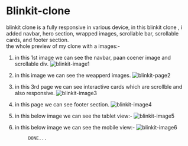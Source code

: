 # Blinkit-clone
blinkit clone is a fully responsive in various device, 
in this blinkit clone , i added navbar, hero section, wrapped images, scrollable bar, scrollable cards, and footer section.  
the whole preview of my clone with a images:-

1. in this 1st image we can see the navbar, paan coener image and scrollable div.
   ![blinkit-image1](https://github.com/AnjaliBharwani/Blinkit-clone/assets/139613568/03b0ff9f-ffd6-4b71-abea-bcb151beb119)

2. in this image we can see the weapperd images.
   ![blinkit-page2](https://github.com/AnjaliBharwani/Blinkit-clone/assets/139613568/5a45c28f-f286-47a1-a5c8-bf23e04d0b85)

3. in this 3rd page we can see interactive cards which are scrollble and also responsive.
   ![blinkit-image3](https://github.com/AnjaliBharwani/Blinkit-clone/assets/139613568/6d8683ab-cbaf-4af3-a3b5-7f69b49dd81e)
   
4. in this page we can see footer section.
   ![blinkit-image4](https://github.com/AnjaliBharwani/Blinkit-clone/assets/139613568/16669bad-9fcc-4f25-af2d-34af45bd4088)

5. in this below image we can see the tablet view:-
   ![blinkit-image5](https://github.com/AnjaliBharwani/Blinkit-clone/assets/139613568/dc396bff-4c0e-49cd-98f8-99221297ec4f)

6. in this below image we can see the mobile view:-
   ![blinkit-image6](https://github.com/AnjaliBharwani/Blinkit-clone/assets/139613568/6db8db96-15f2-41f0-8741-776e2187a28b)
   
            DONE...

